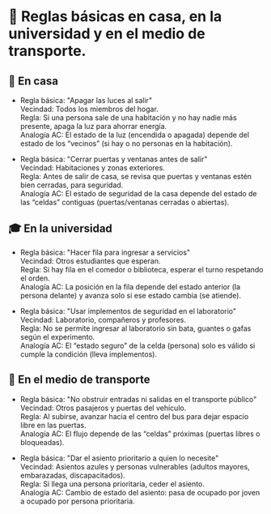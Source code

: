 # 📝 Reglas básicas en casa, en la universidad y en el medio de transporte.

## 🚪 En casa
* Regla básica: "Apagar las luces al salir"  
  Vecindad: Todos los miembros del hogar.  
  Regla: Si una persona sale de una habitación y no hay nadie más presente, apaga la luz para ahorrar energía.  
  Analogía AC: El estado de la luz (encendida o apagada) depende del estado de los “vecinos” (si hay o no personas en la habitación).  

* Regla básica: "Cerrar puertas y ventanas antes de salir"  
  Vecindad: Habitaciones y zonas exteriores.  
  Regla: Antes de salir de casa, se revisa que puertas y ventanas estén bien cerradas, para seguridad.  
  Analogía AC: El estado de seguridad de la casa depende del estado de las “celdas” contiguas (puertas/ventanas cerradas o abiertas).  

## 🎓 En la universidad
* Regla básica: "Hacer fila para ingresar a servicios"  
  Vecindad: Otros estudiantes que esperan.  
  Regla: Si hay fila en el comedor o biblioteca, esperar el turno respetando el orden.  
  Analogía AC: La posición en la fila depende del estado anterior (la persona delante) y avanza solo si ese estado cambia (se atiende).  

* Regla básica: "Usar implementos de seguridad en el laboratorio"  
  Vecindad: Laboratorio, compañeros y profesores.  
  Regla: No se permite ingresar al laboratorio sin bata, guantes o gafas según el experimento.  
  Analogía AC: El “estado seguro” de la celda (persona) solo es válido si cumple la condición (lleva implementos).  

## 🚗 En el medio de transporte
* Regla básica: "No obstruir entradas ni salidas en el transporte público"  
  Vecindad: Otros pasajeros y puertas del vehículo.  
  Regla: Al subirse, avanzar hacia el centro del bus para dejar espacio libre en las puertas.  
  Analogía AC: El flujo depende de las “celdas” próximas (puertas libres o bloqueadas).  

* Regla básica: "Dar el asiento prioritario a quien lo necesite"  
  Vecindad: Asientos azules y personas vulnerables (adultos mayores, embarazadas, discapacitados).  
  Regla: Si llega una persona prioritaria, ceder el asiento.  
  Analogía AC: Cambio de estado del asiento: pasa de ocupado por joven a ocupado por persona prioritaria.  
